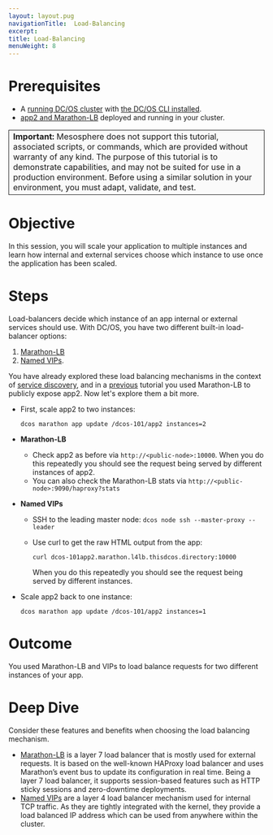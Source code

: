 ```yaml
---
layout: layout.pug
navigationTitle:  Load-Balancing
excerpt:
title: Load-Balancing
menuWeight: 8
---
```


# Prerequisites
* A [running DC/OS cluster](/1.9/tutorials/dcos-101/cli/) with [the DC/OS CLI installed](/1.9/cli/install/).
* [app2 and Marathon-LB](/1.9/tutorials/dcos-101/app2/) deployed and running in your cluster.

<table class="table" bgcolor="#FAFAFA"> <tr> <td style="border-left: thin solid; border-top: thin solid; border-bottom: thin solid;border-right: thin solid;"><b>Important:</b> Mesosphere does not support this tutorial, associated scripts, or commands, which are provided without warranty of any kind. The purpose of this tutorial is to demonstrate capabilities, and may not be suited for use in a production environment. Before using a similar solution in your environment, you must adapt, validate, and test.</td> </tr> </table>

# Objective
In this session, you will scale your application to multiple instances and learn how internal and external services choose which instance to use once the application has been scaled.

# Steps
Load-balancers decide which instance of an app internal or external services should use. With DC/OS, you have two different built-in load-balancer options: 

1. [Marathon-LB](/services/marathon-lb/)
1. [Named VIPs](/1.9/networking/load-balancing-vips/).

You have already explored these load balancing mechanisms in the context of [service discovery](/1.9/tutorials/dcos-101/service-discovery/), and in a [previous](/1.9/tutorials/dcos-101/marathon-lb/) tutorial you used Marathon-LB to publicly expose app2. Now let's explore them a bit more.
* First, scale app2 to two instances: 
  
  `dcos marathon app update /dcos-101/app2 instances=2`
* **Marathon-LB**
    * Check app2 as before via `http://<public-node>:10000`. When you do this repeatedly you should see the request being served by different instances of app2.
    * You can also check the Marathon-LB stats via `http://<public-node>:9090/haproxy?stats`
* **Named VIPs**
    * SSH to the leading master node: `dcos node ssh --master-proxy --leader`
    * Use curl to get the raw HTML output from the app:
      
      `curl dcos-101app2.marathon.l4lb.thisdcos.directory:10000`
      
      When you do this repeatedly you should see the request being served by different instances.
* Scale app2 back to one instance: 

  `dcos marathon app update /dcos-101/app2 instances=1`

# Outcome
You used Marathon-LB and VIPs to load balance requests for two different instances of your app.

# Deep Dive
Consider these features and benefits when choosing the load balancing mechanism.

   * [Marathon-LB](/services/marathon-lb/) is a layer 7 load balancer that is mostly used for external requests. It is based on the well-known HAProxy load balancer and uses Marathon’s event bus to update its configuration in real time. Being a layer 7 load balancer, it supports session-based features such as HTTP sticky sessions and zero-downtime deployments.
   * [Named VIPs](/1.9/networking/load-balancing-vips/) are a layer 4 load balancer mechanism used for internal TCP traffic. As they are tightly integrated with the kernel, they provide a load balanced IP address which can be used from anywhere within the cluster.
